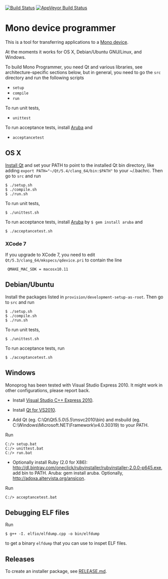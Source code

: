 [![Build Status](https://travis-ci.org/getopenmono/monoprog.svg)](https://travis-ci.org/getopenmono/monoprog)
[![AppVeyor Build Status](https://ci.appveyor.com/api/projects/status/github/getopenmono/monoprog?branch=master&svg=true "AppVeyor Build Status")](https://ci.appveyor.com/project/stoffera/monoprog)

# Mono device programmer

This is a tool for transferring applications to a [Mono device](http://openmono.com).

At the moments it works for OS X, Debian/Ubuntu GNU/Linux, and Windows.

To build Mono Programmer, you need Qt and various libraries, see architecture-specific sections below, but in general, you need to go the `src` directory and run the following scripts

- `setup`
- `compile`
- `run`

To run unit tests,

- `unittest`

To run acceptance tests, install [Aruba](https://github.com/cucumber/aruba) and

- `acceptancetest`

## OS X

[Install Qt](https://www.qt.io/download-open-source/) and set your PATH to point to the installed Qt bin directory, like adding `export PATH="~/Qt/5.4/clang_64/bin:$PATH"` to your ~/.bachrc.  Then go to `src` and run

    $ ./setup.sh
    $ ./compile.sh
    $ ./run.sh

To run unit tests,

    $ ./unittest.sh

To run acceptance tests, install [Aruba](https://github.com/cucumber/aruba) by `$ gem install aruba` and

    $ ./acceptancetest.sh

### XCode 7

If you upgrade to XCode 7, you need to edit `Qt/5.3/clang_64/mkspecs/qdevice.pri` to
contain the line

     QMAKE_MAC_SDK = macosx10.11


## Debian/Ubuntu

Install the packages listed in `provision/development-setup-as-root`.  Then go to `src` and run

    $ ./setup.sh
    $ ./compile.sh
    $ ./run.sh

To run unit tests,

    $ ./unittest.sh

To run acceptance tests, run

    $ ./acceptancetest.sh


## Windows

Monoprog has been tested with Visual Studio Express 2010.  It might work in other configurations, please report back.

- Install [Visual Studio C++ Express 2010](https://app.vssps.visualstudio.com/profile/review?download=true&family=VisualStudioCExpress&release=VisualStudio2010).

- Install [Qt for VS2010](http://download.qt.io/official_releases/qt/5.5/5.5.0/qt-opensource-windows-x86-msvc2010-5.5.0.exe).

- Add Qt (eg. C:\Qt\Qt5.5.0\5.5\msvc2010\bin) and msbuild (eg. C:\Windows\Microsoft.NET\Framework\v4.0.30319) to your PATH.

Run

    C:/> setup.bat
    C:/> unittest.bat
    C:/> run.bat

- Optionally install Ruby (2.0 for X86): http://dl.bintray.com/oneclick/rubyinstaller/rubyinstaller-2.0.0-p645.exe, add bin to PATH.  Aruba: gem install aruba.  Optionally, http://adoxa.altervista.org/ansicon.

Run

    C:/> acceptancetest.bat


## Debugging ELF files

Run

    $ g++ -I. elfio/elfdump.cpp -o bin/elfdump

to get a binary `elfdump` that you can use to inspet ELF files.


## Releases

To create an installer package, see [RELEASE.md](RELEASE.md).
